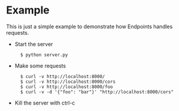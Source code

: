 # Example

This is just a simple example to demonstrate how Endpoints handles requests.

* Start the server

        $ python server.py


* Make some requests

        $ curl -v http://localhost:8000/
        $ curl -v http://localhost:8000/cors
        $ curl -v http://localhost:8000/foo
        $ curl -v -d '{"foo": "bar"}' "http://localhost:8000/cors"

* Kill the server with ctrl-c
